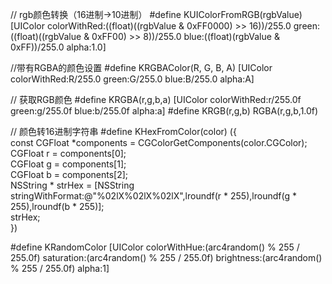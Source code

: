 // rgb颜色转换（16进制->10进制）
#define KUIColorFromRGB(rgbValue) [UIColor colorWithRed:((float)((rgbValue & 0xFF0000) >> 16))/255.0 green:((float)((rgbValue & 0xFF00) >> 8))/255.0 blue:((float)(rgbValue & 0xFF))/255.0 alpha:1.0]

//带有RGBA的颜色设置
#define KRGBAColor(R, G, B, A) [UIColor colorWithRed:R/255.0 green:G/255.0 blue:B/255.0 alpha:A]

// 获取RGB颜色
#define KRGBA(r,g,b,a) [UIColor colorWithRed:r/255.0f green:g/255.0f blue:b/255.0f alpha:a]
#define KRGB(r,g,b) RGBA(r,g,b,1.0f)

// 颜色转16进制字符串
#define KHexFromColor(color) ({\
 const CGFloat *components = CGColorGetComponents(color.CGColor);\
 CGFloat r = components[0];\
 CGFloat g = components[1];\
 CGFloat b = components[2];\
NSString * strHex = [NSString stringWithFormat:@"%02lX%02lX%02lX",lroundf(r * 255),lroundf(g * 255),lroundf(b * 255)];\
strHex;\
})

#define KRandomColor [UIColor colorWithHue:(arc4random() % 255 / 255.0f) saturation:(arc4random() % 255 / 255.0f) brightness:(arc4random() % 255 / 255.0f) alpha:1]

